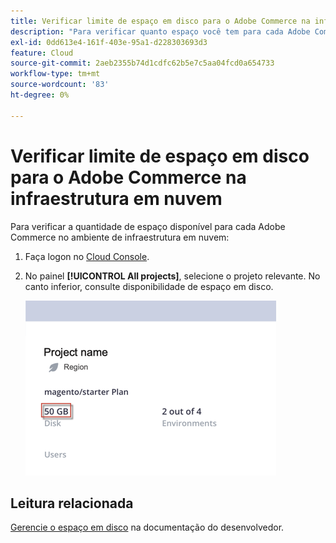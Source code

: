 ```yaml
---
title: Verificar limite de espaço em disco para o Adobe Commerce na infraestrutura em nuvem
description: "Para verificar quanto espaço você tem para cada Adobe Commerce no ambiente de infraestrutura em nuvem:"
exl-id: 0dd613e4-161f-403e-95a1-d228303693d3
feature: Cloud
source-git-commit: 2aeb2355b74d1cdfc62b5e7c5aa04fcd0a654733
workflow-type: tm+mt
source-wordcount: '83'
ht-degree: 0%

---
```


# Verificar limite de espaço em disco para o Adobe Commerce na infraestrutura em nuvem

Para verificar a quantidade de espaço disponível para cada Adobe Commerce no ambiente de infraestrutura em nuvem:

1. Faça logon no [Cloud Console](https://console.adobecommerce.com).
1. No painel **[!UICONTROL All projects]**, selecione o projeto relevante. No canto inferior, consulte disponibilidade de espaço em disco.

   ![espaço_projeto.png](/help/how-to/general/assets/project_space.png)

## Leitura relacionada

[Gerencie o espaço em disco](https://experienceleague.adobe.com/en/docs/commerce-cloud-service/user-guide/develop/storage/manage-disk-space) na documentação do desenvolvedor.
